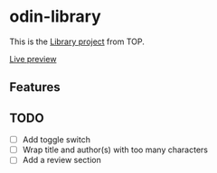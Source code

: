 # odin-library

This is the [Library project](https://www.theodinproject.com/paths/full-stack-javascript/courses/javascript/lessons/library) from TOP.

[Live preview](https://qibinchen94.github.io/odin-library/)

## Features

## TODO

- [ ] Add toggle switch
- [ ] Wrap title and author(s) with too many characters
- [ ] Add a review section
